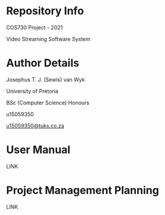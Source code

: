 # Repository Info

COS730 Project - 2021

Video Streaming Software System

# Author Details

Josephus T. J. (Sewis) van Wyk

University of Pretoria

BSc (Computer Science) Honours

u15059350

u15059350@tuks.co.za

# User Manual

LINK

# Project Management Planning

LINK
